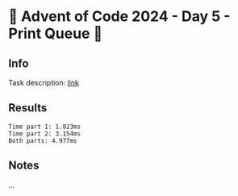 # 🎄 Advent of Code 2024 - Day 5 - Print Queue 🎄

## Info

Task description: [link](https://adventofcode.com/2024/day/5)

## Results

```
Time part 1: 1.823ms
Time part 2: 3.154ms
Both parts: 4.977ms
```

## Notes

...
